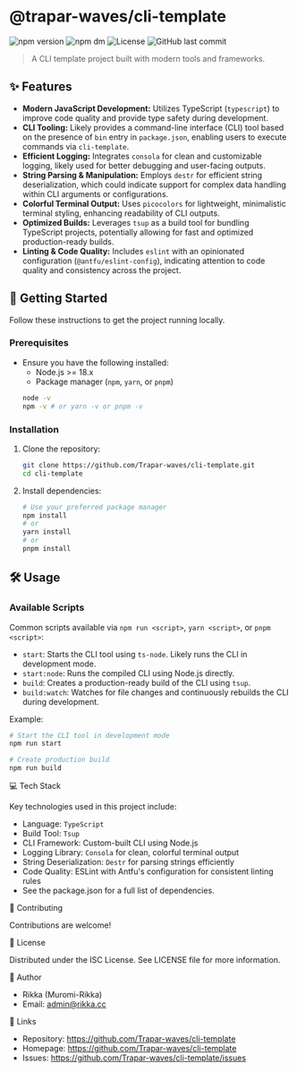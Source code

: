 # @trapar-waves/cli-template

![npm version](https://img.shields.io/npm/v/@trapar-waves/cli-template)
![npm dm](https://img.shields.io/npm/dm/@trapar-waves/cli-template)
![License](https://img.shields.io/badge/license-ISC-green)
![GitHub last commit](https://img.shields.io/github/last-commit/Trapar-waves/cli-template)

> A CLI template project built with modern tools and frameworks.

## ✨ Features

* **Modern JavaScript Development:** Utilizes TypeScript (`typescript`) to improve code quality and provide type safety during development.
* **CLI Tooling:** Likely provides a command-line interface (CLI) tool based on the presence of `bin` entry in `package.json`, enabling users to execute commands via `cli-template`.
* **Efficient Logging:** Integrates `consola` for clean and customizable logging, likely used for better debugging and user-facing outputs.
* **String Parsing & Manipulation:** Employs `destr` for efficient string deserialization, which could indicate support for complex data handling within CLI arguments or configurations.
* **Colorful Terminal Output:** Uses `picocolors` for lightweight, minimalistic terminal styling, enhancing readability of CLI outputs.
* **Optimized Builds:** Leverages `tsup` as a build tool for bundling TypeScript projects, potentially allowing for fast and optimized production-ready builds.
* **Linting & Code Quality:** Includes `eslint` with an opinionated configuration (`@antfu/eslint-config`), indicating attention to code quality and consistency across the project.

## 🚀 Getting Started

Follow these instructions to get the project running locally.

### Prerequisites

* Ensure you have the following installed:
    * Node.js >= 18.x
    * Package manager (`npm`, `yarn`, or `pnpm`)
    ```bash
    node -v
    npm -v # or yarn -v or pnpm -v
    ```

### Installation

1. Clone the repository:
    ```bash
    git clone https://github.com/Trapar-waves/cli-template.git
    cd cli-template
    ```
2. Install dependencies:
    ```bash
    # Use your preferred package manager
    npm install
    # or
    yarn install
    # or
    pnpm install
    ```

## 🛠️ Usage

### Available Scripts

Common scripts available via `npm run <script>`, `yarn <script>`, or `pnpm <script>`:

* `start`: Starts the CLI tool using `ts-node`. Likely runs the CLI in development mode.
* `start:node`: Runs the compiled CLI using Node.js directly.
* `build`: Creates a production-ready build of the CLI using `tsup`.
* `build:watch`: Watches for file changes and continuously rebuilds the CLI during development.

Example:
```bash
# Start the CLI tool in development mode
npm run start 

# Create production build
npm run build 
```

💻 Tech Stack

Key technologies used in this project include:

- Language: `TypeScript`
- Build Tool: `Tsup`
- CLI Framework: Custom-built CLI using Node.js
- Logging Library: `Consola` for clean, colorful terminal output
- String Deserialization: `Destr` for parsing strings efficiently
- Code Quality: ESLint with Antfu's configuration for consistent linting rules
- See the package.json for a full list of dependencies.

🤝 Contributing

Contributions are welcome!

📄 License

Distributed under the ISC License. See LICENSE file for more information.

👤 Author

- Rikka (Muromi-Rikka)
- Email: admin@rikka.cc

🔗 Links

- Repository: https://github.com/Trapar-waves/cli-template
- Homepage: https://github.com/Trapar-waves/cli-template
- Issues: https://github.com/Trapar-waves/cli-template/issues